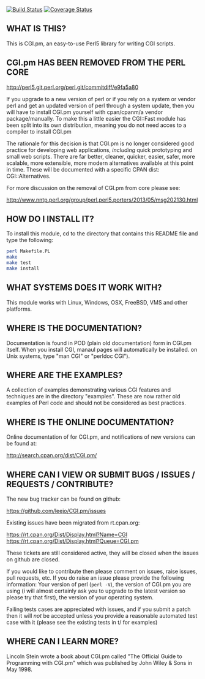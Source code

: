 [![Build Status](https://travis-ci.org/leejo/CGI.pm.svg?branch=master)](https://travis-ci.org/leejo/CGI.pm)
[![Coverage Status](https://coveralls.io/repos/leejo/CGI.pm/badge.png?branch=master)](https://coveralls.io/r/leejo/CGI.pm)

## WHAT IS THIS?

This is CGI.pm, an easy-to-use Perl5 library for writing CGI scripts.

## CGI.pm HAS BEEN REMOVED FROM THE PERL CORE

http://perl5.git.perl.org/perl.git/commitdiff/e9fa5a80

If you upgrade to a new version of perl or if you rely on a
system or vendor perl and get an updated version of perl through a system
update, then you will have to install CGI.pm yourself with cpan/cpanm/a vendor
package/manually. To make this a little easier the CGI::Fast module has been
split into its own distribution, meaning you do not need acces to a compiler
to install CGI.pm

The rationale for this decision is that CGI.pm is no longer considered good
practice for developing web applications, *including* quick prototyping and
small web scripts. There are far better, cleaner, quicker, easier, safer,
more scalable, more extensible, more modern alternatives available at this point
in time. These will be documented with a specific CPAN dist: CGI::Alternatives.

For more discussion on the removal of CGI.pm from core please see:

http://www.nntp.perl.org/group/perl.perl5.porters/2013/05/msg202130.html

## HOW DO I INSTALL IT?

To install this module, cd to the directory that contains this README
file and type the following:

```bash
perl Makefile.PL
make
make test
make install
```

## WHAT SYSTEMS DOES IT WORK WITH?

This module works with Linux, Windows, OSX, FreeBSD, VMS and other platforms.

## WHERE IS THE DOCUMENTATION?

Documentation is found in POD (plain old documentation) form in CGI.pm
itself.  When you install CGI, manaul pages will automatically be installed.
on Unix systems, type "man CGI" or "perldoc CGI").

## WHERE ARE THE EXAMPLES?

A collection of examples demonstrating various CGI features and techniques are
in the directory "examples". These are now rather old examples of Perl code and
should not be considered as best practices.

## WHERE IS THE ONLINE DOCUMENTATION?

Online documentation of for CGI.pm, and notifications of new versions
can be found at:

   http://search.cpan.org/dist/CGI.pm/

## WHERE CAN I VIEW OR SUBMIT BUGS / ISSUES / REQUESTS / CONTRIBUTE?

The new bug tracker can be found on github:

   https://github.com/leejo/CGI.pm/issues

Existing issues have been migrated from rt.cpan.org:

   https://rt.cpan.org/Dist/Display.html?Name=CGI
   https://rt.cpan.org/Dist/Display.html?Queue=CGI.pm

These tickets are still considered active, they will be closed when
the issues on github are closed.

If you would like to contribute then please comment on issues, raise
issues, pull requests, etc. If you do raise an issue please provide
the following information: Your version of perl (```perl -V```), the
version of CGI.pm you are using (i will almost certainly ask you to
upgrade to the latest version so please try that first), the version
of your operating system.

Failing tests cases are appreciated with issues, and if you submit a
patch then it will *not* be accepted unless you provide a reasonable
automated test case with it (please see the existing tests in t/ for
examples)

## WHERE CAN I LEARN MORE?

Lincoln Stein wrote a book about CGI.pm called "The Official Guide to
Programming with CGI.pm" which was published by John Wiley & Sons in
May 1998.
